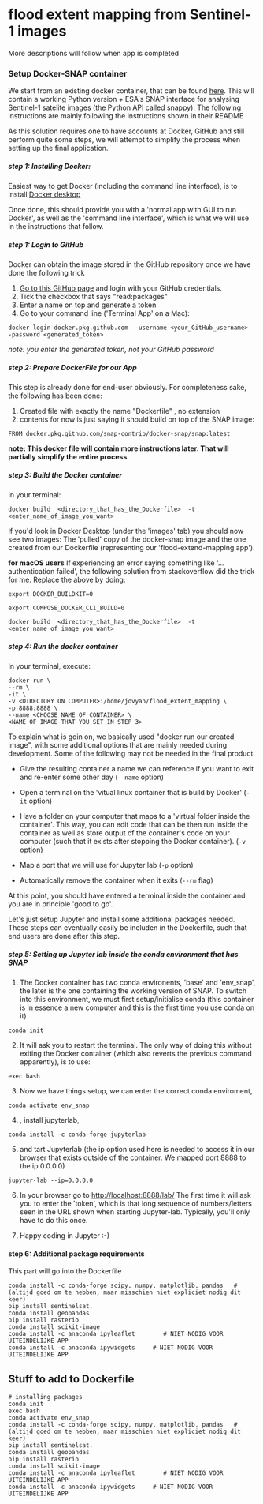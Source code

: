 # flood extent mapping from Sentinel-1 images 


More descriptions will follow when app is completed 

### Setup Docker-SNAP container 

We start from an existing docker container, that can be found [here](https://github.com/snap-contrib/docker-snap). 
This will contain a working Python version + ESA's SNAP interface for analysing Sentinel-1 satelite images (the Python API called snappy). 
The following instructions are mainly following the instructions shown 
in their README


As this solution requires one to have accounts at Docker, GitHub and still perform quite some steps, we will attempt to simplify the process when setting up the final application. 


##### step 1: Installing Docker: 
Easiest way to get Docker (including the command line interface), is to install [Docker desktop](https://www.docker.com/?utm_source=google&utm_medium=cpc&utm_campaign=dockerhomepage&utm_content=nemea&utm_term=dockerhomepage&utm_budget=growth&gclid=CjwKCAjwgviIBhBkEiwA10D2jzQw0B0_kGBpkPksSWDBnzpF7qEJCCWggWGvt5fMmdyqwfQ4FWd81RoCtrgQAvD_BwE)

Once done, this should provide you with a 'normal app with GUI to run Docker', as well as the 'command line interface', which is what we will use in the instructions that follow. 

##### step 1: Login to GitHub 
Docker can obtain the image stored in the GitHub repository once we have done the following trick 

1. [Go to this GitHub page](https://github.com/settings/tokens/new) and login with your GitHub credentials. 
2. Tick the checkbox that says "read:packages"
3. Enter a name on top and generate a token 
4. Go to your command line ('Terminal App' on a Mac):
```{bash}
docker login docker.pkg.github.com --username <your_GitHub_username> --password <generated_token>
```
*note: you enter the generated token, not your GitHub password*


##### step 2: Prepare DockerFile for our App
This step is already done for end-user obviously. 
For completeness sake, the following has been done: 
1. Created file with exactly the name "Dockerfile" , no extension 
2. contents for now is just saying it should build on top of the SNAP image: 
```
FROM docker.pkg.github.com/snap-contrib/docker-snap/snap:latest
```

**note: This docker file will contain more instructions later. That will partially simplify the entire process** 

##### step 3: Build the Docker container 

In your terminal: 
```
docker build  <directory_that_has_the_Dockerfile>  -t <enter_name_of_image_you_want>
```

If you'd look in Docker Desktop (under the 'images' tab) you should now see two images: The 'pulled' copy of the docker-snap image and the one created from our Dockerfile (representing our 'flood-extend-mapping app'). 



**for macOS users** 
If experiencing an error saying something like '... authentication failed', the following solution from stackoverflow did the trick for me. 
Replace the above by doing: 
```
export DOCKER_BUILDKIT=0

export COMPOSE_DOCKER_CLI_BUILD=0

docker build  <directory_that_has_the_Dockerfile>  -t <enter_name_of_image_you_want>
```


##### step 4: Run the docker container 

In your terminal, execute:
```
docker run \
--rm \
-it \
-v <DIRECTORY ON COMPUTER>:/home/jovyan/flood_extent_mapping \
-p 8888:8888 \
--name <CHOOSE NAME OF CONTAINER> \
<NAME OF IMAGE THAT YOU SET IN STEP 3>
```


To explain what is goin on, we basically used "docker run our created image", with some additional options that are mainly needed during development. Some of the following may not be needed in the final product. 


* Give the resulting container a name we can reference if you want to exit and re-enter some other day (```--name``` option)
* Open a terminal on the 'vitual linux container that is build by Docker' (```-it``` option)
* Have a folder on your computer that maps to a 'virtual folder inside the container'. This way, you can edit code that can be then run inside the container as well as store output of the container's code on your computer (such that it exists after stopping the Docker container). (```-v``` option)

* Map a port that we will use for Jupyter lab (```-p``` option)
* Automatically remove the container when it exits (```--rm``` flag)



At this point, you should have entered a terminal inside the container and you are in principle 'good to go'. 

Let's just setup Jupyter and install some additional packages needed. 
These steps can eventually easily be includen in the Dockerfile, such that end users are done after this step. 

##### step 5: Setting up Jupyter lab inside the conda environment that has SNAP 

1. The Docker container has two conda environents, 'base' and 'env_snap', the later is the one containing the working version of SNAP. 
To switch into this environment, we must first setup/initialise conda (this container is in essence a new computer and this is the first time you use conda on it)
```
conda init
```

2. It will ask you to restart the terminal. The only way of doing this without exiting the Docker container (which also reverts the previous command apparently), is to use: 
```
exec bash 
```

3. Now we have things setup, we can enter the correct conda enviroment,  
```
conda activate env_snap
```
4. , install jupyterlab, 

```
conda install -c conda-forge jupyterlab
```

5. and tart Jupyterlab  (the ip option used here is needed to access it in our browser that exists outside of the container. We mapped port 8888 to the ip 0.0.0.0)

```
jupyter-lab --ip=0.0.0.0
```

6. In your browser go to <http://localhost:8888/lab/>
The first time it will ask you to enter the 'token', which is that long sequence of numbers/letters seen in the URL shown when starting Jupyter-lab. 
Typically, you'll only have to do this once. 


7. Happy coding in Jupyter :-)

#### step 6: Additional package requirements 
This part will go into the Dockerfile 

```
conda install -c conda-forge scipy, numpy, matplotlib, pandas   #(altijd goed om te hebben, maar misschien niet expliciet nodig dit keer) 
pip install sentinelsat. 
conda install geopandas
pip install rasterio
conda install scikit-image           
conda install -c anaconda ipyleaflet        # NIET NODIG VOOR UITEINDELIJKE APP 
conda install -c anaconda ipywidgets     # NIET NODIG VOOR UITEINDELIJKE APP 
```



## Stuff to add to Dockerfile 
```
# installing packages 
conda init 
exec bash 
conda activate env_snap 
conda install -c conda-forge scipy, numpy, matplotlib, pandas   #(altijd goed om te hebben, maar misschien niet expliciet nodig dit keer) 
pip install sentinelsat. 
conda install geopandas
pip install rasterio
conda install scikit-image           
conda install -c anaconda ipyleaflet        # NIET NODIG VOOR UITEINDELIJKE APP 
conda install -c anaconda ipywidgets     # NIET NODIG VOOR UITEINDELIJKE APP 
```
















